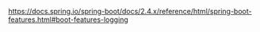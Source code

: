 
https://docs.spring.io/spring-boot/docs/2.4.x/reference/html/spring-boot-features.html#boot-features-logging  
